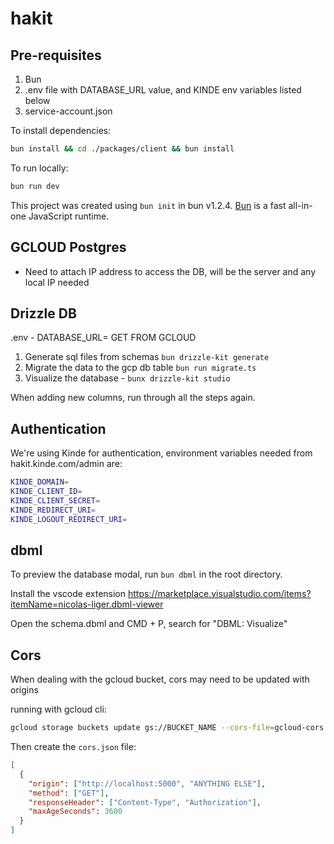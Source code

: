 
# hakit

## Pre-requisites

1. Bun
2. .env file with DATABASE_URL value, and KINDE env variables listed below
3. service-account.json

To install dependencies:

```bash
bun install && cd ./packages/client && bun install
```

To run locally:

```bash
bun run dev
```

This project was created using `bun init` in bun v1.2.4. [Bun](https://bun.sh) is a fast all-in-one JavaScript runtime.

## GCLOUD Postgres
- Need to attach IP address to access the DB, will be the server and any local IP needed


## Drizzle DB

.env - DATABASE_URL= GET FROM GCLOUD

1. Generate sql files from schemas `bun drizzle-kit generate`
2. Migrate the data to the gcp db table `bun run migrate.ts`
3. Visualize the database - `bunx drizzle-kit studio`

When adding new columns, run through all the steps again.

## Authentication
We're using Kinde for authentication, environment variables needed from hakit.kinde.com/admin are:

```bash
KINDE_DOMAIN=
KINDE_CLIENT_ID=
KINDE_CLIENT_SECRET=
KINDE_REDIRECT_URI=
KINDE_LOGOUT_REDIRECT_URI=
```
## dbml
To preview the database modal, run `bun dbml` in the root directory.

Install the vscode extension https://marketplace.visualstudio.com/items?itemName=nicolas-liger.dbml-viewer

Open the schema.dbml and CMD + P, search for "DBML: Visualize"

## Cors
When dealing with the gcloud bucket, cors may need to be updated with origins

running with gcloud cli:

```bash
gcloud storage buckets update gs://BUCKET_NAME --cors-file=gcloud-cors.json
```

Then create the `cors.json` file:

```json
[
  {
    "origin": ["http://localhost:5000", "ANYTHING ELSE"],
    "method": ["GET"],
    "responseHeader": ["Content-Type", "Authorization"],
    "maxAgeSeconds": 3600
  }
]
```